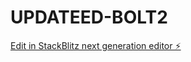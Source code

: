 # UPDATEED-BOLT2

[Edit in StackBlitz next generation editor ⚡️](https://stackblitz.com/~/github.com/yedekho/UPDATEED-BOLT2)